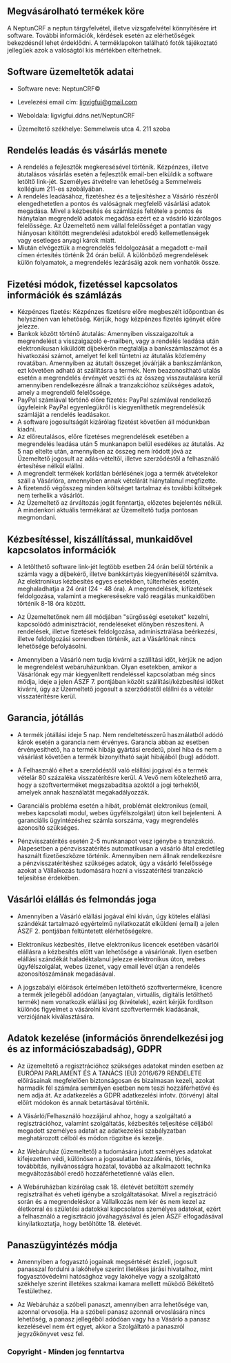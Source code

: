 
## Megvásárolható termékek köre
A NeptunCRF a neptun tárgyfelvétel, illetve vizsgafelvétel könnyítésére írt software. További információk, kérdések esetén az elérhetőségek bekezdésnél lehet érdeklődni. A terméklapokon található fotók tájékoztató jellegűek azok a valóságtól kis mértékben eltérhetnek. 
## Software üzemeltetők adatai
- Software neve: NeptunCRF©

- Levelezési email cím: ligvigfui@gmail.com

- Weboldala: ligvigfui.ddns.net/NeptunCRF

- Üzemeltető székhelye: Semmelweis utca 4. 211 szoba
## Rendelés leadás és vásárlás menete
- A rendelés a fejlesztők megkeresésével történik. Kézpénzes, illetve átutalásos vásárlás esetén a fejlesztők email-ben elküldik a software letöltő link-jét. Személyes átvételre van lehetőség a Semmelweis kollégium 211-es szobályában. 
- A rendelés leadásához, fizetéshez és a teljesítéshez a Vásárló részéről elengedhetetlen a pontos és valóságnak megfelelő vásárlási adatok megadása. Mivel a kézbesítés és számlázás feltétele a pontos és hiánytalan megrendelő adatok megadása ezért ez a vásárló kizárólagos felelőssége. Az Üzemeltető nem vállal felelősséget a pontatlan vagy hiányosan kitöltött megrendelési adatokból eredő kellemetlenségek vagy esetleges anyagi károk miatt.
- Miután elvégeztük a megrendelés feldolgozását a megadott e-mail címen értesítés történik 24 órán belül. A különböző megrendelések külön folyamatok, a megrendelés lezárásáig azok nem vonhatók össze. 
## Fizetési módok, fizetéssel kapcsolatos információk és számlázás
- Kézpénzes fizetés: Kézpénzes fizetésre előre megbeszélt időpontban és helyszínen van lehetőség. Kérjük, hogy kézpénzes fizetés igényét előre jelezze.
- Bankok között történő átutalás: Amennyiben visszaigazoltuk a megrendelést a visszaigazoló e-mailben, vagy a rendelés leadása után elektronikusan kiküldött díjbekérőn megtalálja a bankszámlaszámot és a hivatkozási számot, amelyet fel kell tüntetni az átutalás közlemény rovatában. Amennyiben az átutalt összeget jóváírják a bankszámlánkon, ezt követően adható át szállításra a termék. Nem beazonosítható utalás esetén a megrendelés érvényét veszti és az összeg visszautalásra kerül amennyiben rendelkezésre állnak a tranzakcióhoz szükséges adatok, amely a megrendelő felelőssége.
- PayPal számlával történő előre fizetés: PayPal számlával rendelkező ügyfeleink PayPal egyenlegükről is kiegyenlíthetik megrendelésük számláját a rendelés leadásakor.
- A software jogosultságát kizárólag fizetést követően áll módunkban kiadni. 
- Az előreutalásos, előre fizetéses megrendelések esetében a megrendelés leadása után 5 munkanapon belül esedékes az átutalás. Az 5 nap eltelte után, amennyiben az összeg nem íródott jóvá az Üzemeltető jogosult az adás-vételtől, illetve szerződéstől a felhasználó értesítése nélkül elállni.
- A megrendelt termékek korlátlan bérlésének joga a termék átvételekor száll a Vásárlóra, amennyiben annak vételárát hiánytalanul megfizette.
- A fizetendő végösszeg minden költséget tartalmaz és további költségek nem terhelik a vásárlót.
- Az Üzemeltető az árváltozás jogát fenntartja, előzetes bejelentés nélkül. A mindenkori aktuális termékárat az Üzemeltető tudja pontosan megmondani. 
## Kézbesítéssel, kiszállítással, munkaidővel kapcsolatos információk
- A letölthető software link-jét legtöbb esetben 24 órán belül történik a számla vagy a díjbekérő, illetve bankkártyás kiegyenlítésétől számítva. Az elektronikus kézbesítés egyes esetekben, túlterhelés esetén, meghaladhatja a 24 órát (24 - 48 óra). A megrendelések, kifizetések feldolgozása, valamint a megkeresésekre való reagálás munkaidőben történik 8-18 óra között.

- Az Üzemeltetőnek nem áll módjában "sürgősségi eseteket" kezelni, kapcsolódó adminisztrációt, rendeléseket előnyben részesíteni. A rendelések, illetve fizetések feldolgozása, adminisztrálása beérkezési, illetve feldolgozási sorrendben történik, azt a Vásárlónak nincs lehetősége befolyásolni.

- Amennyiben a Vásárló nem tudja kivárni a szállítási időt, kérjük ne adjon le megrendelést webáruházunkban. Olyan esetekben, amikor a Vásárlónak egy már kiegyenlített rendeléssel kapcsolatban még sincs módja, ideje a jelen ÁSZF 7. pontjában közölt szállítási/kézbesítési időket kivárni, úgy az Üzemeltető jogosult a szerződéstől elállni és a vételár visszatérítésre kerül.
## Garancia, jótállás
- A termék jótállási ideje 5 nap. Nem rendeltetésszerű használatból adódó károk esetén a garancia nem érvényes. Garancia abban az esetben érvényesíthető, ha a termék hibája gyártási eredetű, pixel hiba és nem a vásárlást követően a termék bizonyítható saját hibájából (bug) adódott.

- A Felhasználó élhet a szerződéstől való elállási jogával és a termék vételár 80 százaléka visszatérítésre kerül. A Vevő nem kötelezhető arra, hogy a szoftverterméket megszabadítsa azoktól a jogi terhektől, amelyek annak használatát megakadályozzák.

- Garanciális probléma esetén a hibát, problémát elektronikus (email, webes kapcsolati modul, webes ügyfélszolgálat) úton kell bejelenteni. A garanciális ügyintézéshez számla sorszáma, vagy megrendelés azonosító szükséges.

- Pénzvisszatérítés esetén 2-5 munkanapot vesz igénybe a tranzakció. Alapesetben a pénzvisszatérítés automatikusan a vásárló által eredetileg használt fizetőeszközre történik. Amennyiben nem állnak rendelkezésre a pénzvisszatérítéshez szükséges adatok, úgy a vásárló felelőssége azokat a Vállalkozás tudomására hozni a visszatérítési tranzakció teljesítése érdekében.
## Vásárlói elállás és felmondás joga

- Amennyiben a Vásárló elállási jogával élni kíván, úgy köteles elállási szándékát tartalmazó egyértelmű nyilatkozatát elküldeni (email) a jelen ÁSZF 2. pontjában feltüntetett elérhetőségekre.

- Elektronikus kézbesítés, illetve elektronikus licencek esetében vásárlói elállásra a kézbesítés előtt van lehetősége a vásárlónak. Ilyen esetben elállási szándékát haladéktalanul jelezze elektronikus úton, webes ügyfélszolgálat, webes üzenet, vagy email levél útján a rendelés azonosítószámának megadásával. 

- A jogszabályi előírások értelmében letölthető szoftvertermékre, licencre a termék jellegéből adódóan (anyagtalan, virtuális, digitális letölthető termék) nem vonatkozik elállási jog (kivételek), ezért kérjük fordítson különös figyelmet a vásárolni kívánt szoftvertermék kiadásának, verziójának kiválasztására.
## Adatok kezelése (információs önrendelkezési jog és az információszabadság), GDPR
- Az üzemeltető a regisztrációhoz szükséges adatokat minden esetben az EURÓPAI PARLAMENT ÉS A TANÁCS (EU) 2016/679 RENDELETE előírásainak megfelelően biztonságosan és bizalmasan kezeli, azokat harmadik fél számára semmilyen esetben nem teszi hozzáférhetővé és nem adja át.  Az adatkezelés a GDPR adatkezelési infotv. (törvény) által előírt módokon és annak betartásával történik.

- A Vásárló/Felhasználó hozzájárul ahhoz, hogy a szolgáltató a regisztrációhoz, valamint szolgáltatás, kézbesítés teljesítése céljából megadott személyes adatait az adatkezelési szabályzatban meghatározott célból és módon rögzítse és kezelje.

- Az Webáruház (üzemeltető) a tudomására jutott személyes adatokat kifejezetten védi, különösen a jogosulatlan hozzáférés, törlés, továbbítás, nyilvánosságra hozatal, továbbá az alkalmazott technika megváltozásából eredő hozzáférhetetlenné válás ellen.

- A Webáruházban kizárólag csak 18. életévét betöltött személy regisztrálhat és veheti igénybe a szolgáltatásokat. Mivel a regisztráció során és a megrendeléskor a Vállalkozás nem kér és nem kezel az életkorral és születési adatokkal kapcsolatos személyes adatokat, ezért a felhasználó a regisztráció jóváhagyásával és jelen ÁSZF elfogadásával kinyilatkoztatja, hogy betöltötte 18. életévét.
## Panaszügyintézés módja
- Amennyiben a fogyasztó jogainak megsértését észleli, jogosult panasszal fordulni a lakóhelye szerint illetékes járási hivatalhoz, mint fogyasztóvédelmi hatósághoz vagy lakóhelye vagy a szolgáltató székhelye szerint illetékes szakmai kamara mellett működő Békéltető Testülethez.

- Az Webáruház a szóbeli panaszt, amennyiben arra lehetősége van, azonnal orvosolja. Ha a szóbeli panasz azonnali orvoslására nincs lehetőség, a panasz jellegéből adódóan vagy ha a Vásárló a panasz kezelésével nem ért egyet, akkor a Szolgáltató a panaszról jegyzőkönyvet vesz fel.

### Copyright - Minden jog fenntartva